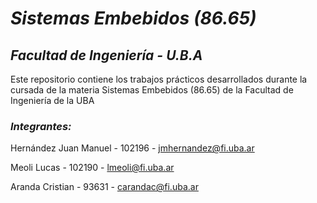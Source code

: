 # *Sistemas Embebidos (86.65)*
## *Facultad de Ingeniería - U.B.A*

Este repositorio contiene los trabajos prácticos desarrollados durante la cursada de la materia Sistemas Embebidos (86.65) de la Facultad de Ingeniería de la UBA

### *Integrantes:*

  Hernández Juan Manuel - 102196 - jmhernandez@fi.uba.ar

  Meoli Lucas - 102190 - lmeoli@fi.uba.ar
  
  Aranda Cristian - 93631 - carandac@fi.uba.ar

